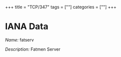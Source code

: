 +++
title = "TCP/347"
tags = [""]
categories = [""]
+++

# IANA Data

_Name:_ fatserv

_Description:_ Fatmen Server

